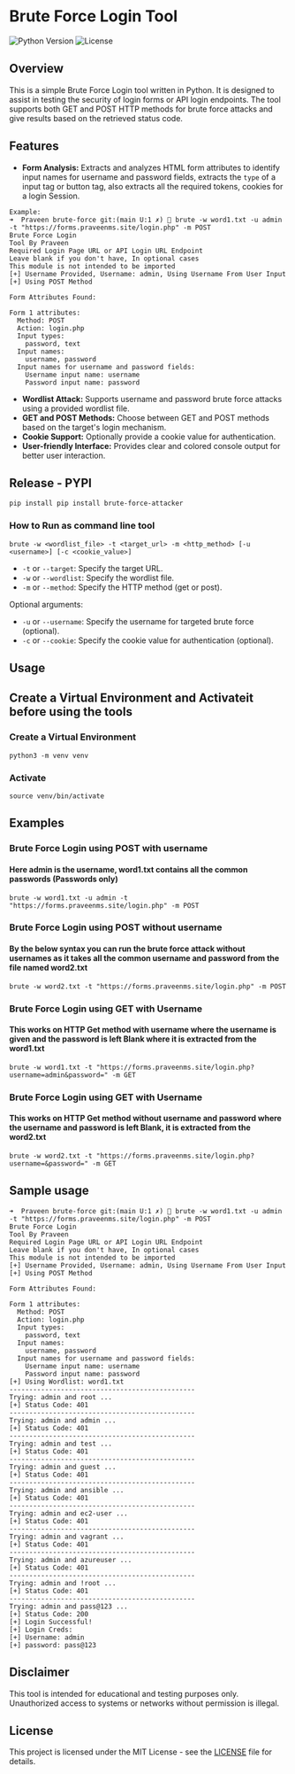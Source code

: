 # Brute Force Login Tool

![Python Version](https://img.shields.io/badge/Python-3.x-blue) ![License](https://img.shields.io/badge/license-MIT-green)

## Overview

This is a simple Brute Force Login tool written in Python. It is designed to assist in testing the security of login forms or API login endpoints. The tool supports both GET and POST HTTP methods for brute force attacks and give results based on the retrieved status code.

## Features

*   **Form Analysis:** Extracts and analyzes HTML form attributes to identify input names for username and password fields, extracts the `type` of a input tag or button tag, also extracts all the required tokens, cookies for a login Session.
```
Example:
➜  Praveen brute-force git:(main U:1 ✗) 🚀 brute -w word1.txt -u admin -t "https://forms.praveenms.site/login.php" -m POST
Brute Force Login
Tool By Praveen
Required Login Page URL or API Login URL Endpoint
Leave blank if you don't have, In optional cases
This module is not intended to be imported
[+] Username Provided, Username: admin, Using Username From User Input
[+] Using POST Method

Form Attributes Found:

Form 1 attributes:
  Method: POST
  Action: login.php
  Input types:
    password, text
  Input names:
    username, password
  Input names for username and password fields:
    Username input name: username
    Password input name: password
```
*   **Wordlist Attack:** Supports username and password brute force attacks using a provided wordlist file.
*   **GET and POST Methods:** Choose between GET and POST methods based on the target's login mechanism.
*   **Cookie Support:** Optionally provide a cookie value for authentication.
*   **User-friendly Interface:** Provides clear and colored console output for better user interaction.


## Release - PYPI
```
pip install pip install brute-force-attacker
```


### How to Run as command line tool

```
brute -w <wordlist_file> -t <target_url> -m <http_method> [-u <username>] [-c <cookie_value>]
```

*   `-t` or `--target`: Specify the target URL.
*   `-w` or `--wordlist`: Specify the wordlist file.
*   `-m` or `--method`: Specify the HTTP method (get or post).

Optional arguments:

*   `-u` or `--username`: Specify the username for targeted brute force (optional).
*   `-c` or `--cookie`: Specify the cookie value for authentication (optional).

## Usage

## Create a Virtual Environment and Activateit before using the tools 

### Create a Virtual Environment 
```
python3 -m venv venv
```
### Activate 
```
source venv/bin/activate
```

## Examples
### Brute Force Login using POST with username
#### Here admin is the username, word1.txt contains all the common passwords (Passwords only)
```
brute -w word1.txt -u admin -t "https://forms.praveenms.site/login.php" -m POST
```
### Brute Force Login using POST without username
#### By the below syntax you can run the brute force attack without usernames as it takes all the common username and password from the file named word2.txt
```
brute -w word2.txt -t "https://forms.praveenms.site/login.php" -m POST
```

### Brute Force Login using GET with Username
#### This works on HTTP Get method with username where the username is given and the password is left Blank where it is extracted from the word1.txt
```
brute -w word1.txt -t "https://forms.praveenms.site/login.php?username=admin&password=" -m GET
```

### Brute Force Login using GET with Username
#### This works on HTTP Get method without username and password where the username and password is left Blank, it is extracted from the word2.txt
```
brute -w word2.txt -t "https://forms.praveenms.site/login.php?username=&password=" -m GET
```

## Sample usage
```
➜  Praveen brute-force git:(main U:1 ✗) 🚀 brute -w word1.txt -u admin -t "https://forms.praveenms.site/login.php" -m POST
Brute Force Login
Tool By Praveen
Required Login Page URL or API Login URL Endpoint
Leave blank if you don't have, In optional cases
This module is not intended to be imported
[+] Username Provided, Username: admin, Using Username From User Input
[+] Using POST Method

Form Attributes Found:

Form 1 attributes:
  Method: POST
  Action: login.php
  Input types:
    password, text
  Input names:
    username, password
  Input names for username and password fields:
    Username input name: username
    Password input name: password
[+] Using Wordlist: word1.txt
-----------------------------------------------
Trying: admin and root ...
[+] Status Code: 401
-----------------------------------------------
Trying: admin and admin ...
[+] Status Code: 401
-----------------------------------------------
Trying: admin and test ...
[+] Status Code: 401
-----------------------------------------------
Trying: admin and guest ...
[+] Status Code: 401
-----------------------------------------------
Trying: admin and ansible ...
[+] Status Code: 401
-----------------------------------------------
Trying: admin and ec2-user ...
[+] Status Code: 401
-----------------------------------------------
Trying: admin and vagrant ...
[+] Status Code: 401
-----------------------------------------------
Trying: admin and azureuser ...
[+] Status Code: 401
-----------------------------------------------
Trying: admin and !root ...
[+] Status Code: 401
-----------------------------------------------
Trying: admin and pass@123 ...
[+] Status Code: 200
[+] Login Successful!
[+] Login Creds: 
[+] Username: admin
[+] password: pass@123
```

## Disclaimer

This tool is intended for educational and testing purposes only. Unauthorized access to systems or networks without permission is illegal.

## License

This project is licensed under the MIT License - see the [LICENSE](LICENSE) file for details.
